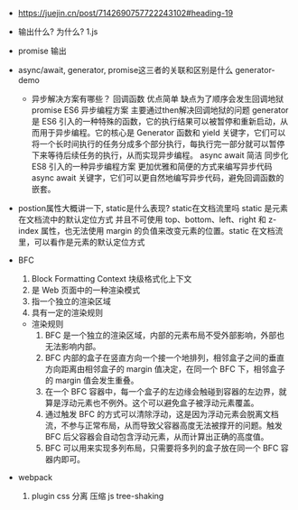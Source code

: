 - https://juejin.cn/post/7142690757722243102#heading-19

- 输出什么? 为什么? 
    1.js
- promise 输出
- async/await, generator, promise这三者的关联和区别是什么
    generator-demo
    - 异步解决方案有哪些？
        回调函数  优点简单   缺点为了顺序会发生回调地狱
        promise
            ES6 异步编程方案 主要通过then解决回调地狱的问题
        generator 
              是 ES6 引入的一种特殊的函数，它的执行结果可以被暂停和重新启动，从而用于异步编程。它的核心是 Generator 函数和 yield 关键字，它们可以将一个长时间执行的任务分成多个部分执行，每执行完一部分就可以暂停下来等待后续任务的执行，从而实现异步编程。
        async await 简洁  同步化
            ES8 引入的一种异步编程方案 
            更加优雅和简便的方式来编写异步代码
            async await 关键字，它们可以更自然地编写异步代码，避免回调函数的嵌套。



- postion属性大概讲一下, static是什么表现? static在文档流里吗
    static 是元素在文档流中的默认定位方式
    并且不可使用 top、bottom、left、right 和 z-index 属性，也无法使用 margin 的负值来改变元素的位置。static 在文档流里，可以看作是元素的默认定位方式

- BFC
    1. Block Formatting Context  块级格式化上下文
    2. 是 Web 页面中的一种渲染模式
    3. 指一个独立的渲染区域
    4. 具有一定的渲染规则
    - 渲染规则
        1. BFC 是一个独立的渲染区域，内部的元素布局不受外部影响，外部也无法影响内部。
        2. BFC 内部的盒子在竖直方向一个接一个地排列，相邻盒子之间的垂直方向距离由相邻盒子的 margin 值决定，在同一个 BFC 下，相邻盒子的 margin 值会发生重叠。
        3. 在一个 BFC 容器中，每一个盒子的左边缘会触碰到容器的左边界，就算是浮动元素也不例外。这个可以避免盒子被浮动元素覆盖。
        4. 通过触发 BFC 的方式可以清除浮动，这是因为浮动元素会脱离文档流，不参与正常布局，从而导致父容器高度无法被撑开的问题。触发 BFC 后父容器会自动包含浮动元素，从而计算出正确的高度值。
        5. BFC 可以用来实现多列布局，只需要将多列的盒子放在同一个 BFC 容器内即可。

- webpack  
    1. plugin 
        css  分离   压缩
        js  tree-shaking
